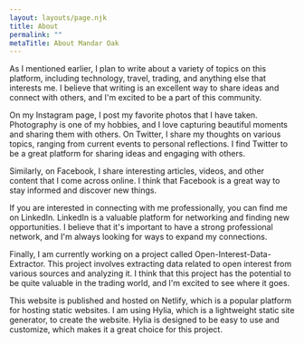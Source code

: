 ```yaml
---
layout: layouts/page.njk
title: About
permalink: ""
metaTitle: About Mandar Oak
---
```

As I mentioned earlier, I plan to write about a variety of topics on this platform, including technology, travel, trading, and anything else that interests me. I believe that writing is an excellent way to share ideas and connect with others, and I'm excited to be a part of this community.



On my Instagram page, I post my favorite photos that I have taken. Photography is one of my hobbies, and I love capturing beautiful moments and sharing them with others. On Twitter, I share my thoughts on various topics, ranging from current events to personal reflections. I find Twitter to be a great platform for sharing ideas and engaging with others.



Similarly, on Facebook, I share interesting articles, videos, and other content that I come across online. I think that Facebook is a great way to stay informed and discover new things.



If you are interested in connecting with me professionally, you can find me on LinkedIn. LinkedIn is a valuable platform for networking and finding new opportunities. I believe that it's important to have a strong professional network, and I'm always looking for ways to expand my connections.



Finally, I am currently working on a project called Open-Interest-Data-Extractor. This project involves extracting data related to open interest from various sources and analyzing it. I think that this project has the potential to be quite valuable in the trading world, and I'm excited to see where it goes.



This website is published and hosted on Netlify, which is a popular platform for hosting static websites. I am using Hylia, which is a lightweight static site generator, to create the website. Hylia is designed to be easy to use and customize, which makes it a great choice for this project.